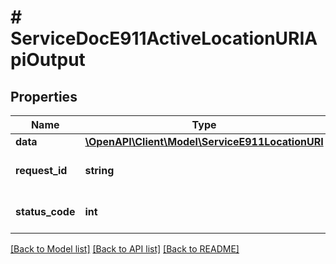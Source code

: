 # # ServiceDocE911ActiveLocationURIApiOutput

## Properties

Name | Type | Description | Notes
------------ | ------------- | ------------- | -------------
**data** | [**\OpenAPI\Client\Model\ServiceE911LocationURI**](ServiceE911LocationURI.md) |  | [optional]
**request_id** | **string** | Unique id for each request | [optional]
**status_code** | **int** | HTTP response status code | [optional]

[[Back to Model list]](../../README.md#models) [[Back to API list]](../../README.md#endpoints) [[Back to README]](../../README.md)
